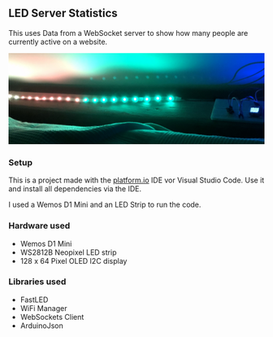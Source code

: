 ## LED Server Statistics

This uses Data from a WebSocket server to show how many people are currently active on a website.

![Image of the working Project](./IMG_8647.jpg)

### Setup

This is a project made with the [platform.io](https://platform.io) IDE vor Visual Studio Code. Use it and install all dependencies via the IDE.

I used a Wemos D1 Mini and an LED Strip to run the code.

### Hardware used

 - Wemos D1 Mini
 - WS2812B Neopixel LED strip
 - 128 x 64 Pixel OLED I2C display

### Libraries used

 - FastLED
 - WiFi Manager
 - WebSockets Client
 - ArduinoJson